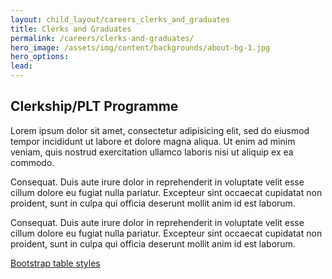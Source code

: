 ```yaml
---
layout: child_layout/careers_clerks_and_graduates
title: Clerks and Graduates
permalink: /careers/clerks-and-graduates/
hero_image: /assets/img/content/backgrounds/about-bg-1.jpg
hero_options:
lead:
---
```


## Clerkship/PLT Programme

Lorem ipsum dolor sit amet, consectetur adipisicing elit, sed do eiusmod
tempor incididunt ut labore et dolore magna aliqua. Ut enim ad minim veniam,
quis nostrud exercitation ullamco laboris nisi ut aliquip ex ea commodo.

Consequat. Duis aute irure dolor in reprehenderit in voluptate velit esse
cillum dolore eu fugiat nulla pariatur. Excepteur sint occaecat cupidatat non
proident, sunt in culpa qui officia deserunt mollit anim id est laborum.

Consequat. Duis aute irure dolor in reprehenderit in voluptate velit esse
cillum dolore eu fugiat nulla pariatur. Excepteur sint occaecat cupidatat non
proident, sunt in culpa qui officia deserunt mollit anim id est laborum.

[Bootstrap table styles](https://getbootstrap.com/docs/4.3/content/tables/)